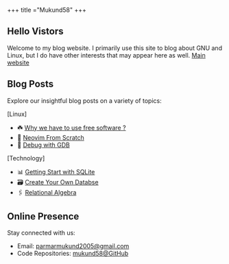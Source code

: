+++
title ="Mukund58"
+++

## Hello Vistors
Welcome to my blog website. I primarily use this site to blog about GNU and Linux, but I do have other interests that may appear here as well.
[Main website](https://www.mukund.xyz/)

>  <div id="quoteDisplay"></div> 
## Blog Posts

Explore our insightful blog posts on a variety of topics:

[Linux]
- ☘️  [Why we have to use free software ?](./blog/why-free-software-is-good)
- 👾  [Neovim From Scratch](./blog/how-to-config-neovim)
- 🐛  [Debug with GDB](./blog/gdb-debugger)

[Technology]

- 📊  [Getting Start with SQLite](./blog/introduction-to-database-with-sql)
- 🗃  [Create Your Own Databse](./blog/creating-our-own-database)
- 🖇️  [Relational Algebra](./blog/relational-algebra/)


## Online Presence

Stay connected with us:

- Email: [parmarmukund2005@gmail.com](mailto:parmarmukund2005@gmail.com)
- Code Repositories: [mukund58@GitHub](https://github.com/mukund58)

